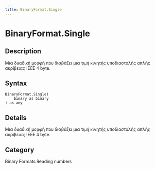 ```yaml
---
title: BinaryFormat.Single
---
```


# BinaryFormat.Single


## Description

Μια δυαδική μορφή που διαβάζει μια τιμή κινητής υποδιαστολής απλής ακρίβειας IEEE 4 byte.


## Syntax

```powerquery
BinaryFormat.Single(
    binary as binary
) as any
```


## Details

Μια δυαδική μορφή που διαβάζει μια τιμή κινητής υποδιαστολής απλής ακρίβειας IEEE 4 byte.



## Category
Binary Formats.Reading numbers
